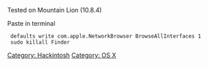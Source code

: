 Tested on Mountain Lion (10.8.4)

Paste in terminal

` defaults write com.apple.NetworkBrowser BrowseAllInterfaces 1`  
` sudo killall Finder`


[Category: Hackintosh](Category:_Hackintosh "wikilink") [Category: OS
X](Category:_OS_X "wikilink")
